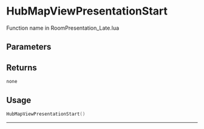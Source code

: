 # HubMapViewPresentationStart
Function name in RoomPresentation_Late.lua
## Parameters

## Returns
`none`
## Usage
```lua
HubMapViewPresentationStart()
```
---
